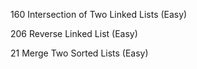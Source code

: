 160 Intersection of Two Linked Lists (Easy)

206 Reverse Linked List (Easy)

21 Merge Two Sorted Lists (Easy)
